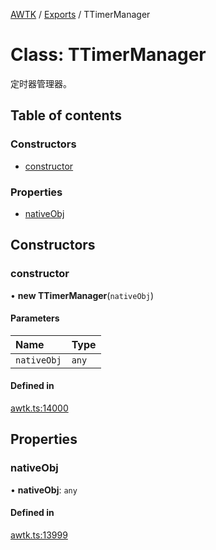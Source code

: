 [AWTK](../README.md) / [Exports](../modules.md) / TTimerManager

# Class: TTimerManager

定时器管理器。

## Table of contents

### Constructors

- [constructor](TTimerManager.md#constructor)

### Properties

- [nativeObj](TTimerManager.md#nativeobj)

## Constructors

### constructor

• **new TTimerManager**(`nativeObj`)

#### Parameters

| Name | Type |
| :------ | :------ |
| `nativeObj` | `any` |

#### Defined in

[awtk.ts:14000](https://github.com/zlgopen/awtk-binding/blob/25012c6/tools/code_gen/js/output/awtk.ts#L14000)

## Properties

### nativeObj

• **nativeObj**: `any`

#### Defined in

[awtk.ts:13999](https://github.com/zlgopen/awtk-binding/blob/25012c6/tools/code_gen/js/output/awtk.ts#L13999)
